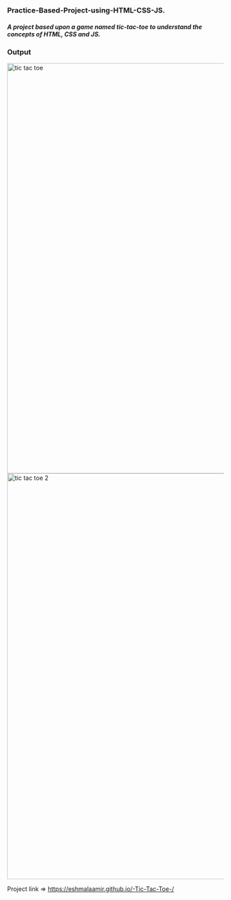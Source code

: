 <h3>Practice-Based-Project-using-HTML-CSS-JS.</h3>

<h5>A project based upon a game named tic-tac-toe to understand the concepts of HTML, CSS and JS.</h5>

<h3>Output</h3>

<img width="953" alt="tic tac toe" src="https://github.com/user-attachments/assets/78147c91-0320-45cf-b080-5edf45de1ad4">

<br>

<img width="943" alt="tic tac toe 2" src="https://github.com/user-attachments/assets/dc38d1e1-e3cb-4f79-a8e0-bf897b76e03b">

Project link => https://eshmalaamir.github.io/-Tic-Tac-Toe-/
